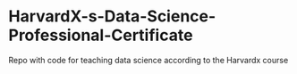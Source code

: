 # HarvardX-s-Data-Science-Professional-Certificate
Repo with code for teaching data science according to the Harvardx course
